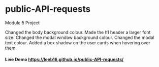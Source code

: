# public-API-requests
 Module 5 Project


Changed the body background colour.
Made the h1 header a larger font size.
Changed the modal window background colour.
Changed the modal text colour.
Added a box shadow on the user cards when hovering over them.

#### Live Demo https://leeb16.github.io/public-API-requests/
